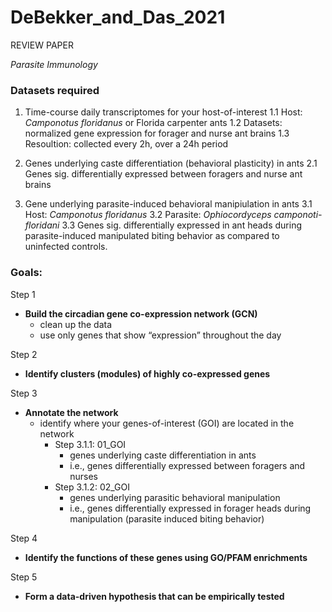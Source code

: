 # DeBekker_and_Das_2021

REVIEW PAPER

*Parasite Immunology*

### Datasets required

1. Time-course daily transcriptomes for your host-of-interest 
1.1 Host: *Camponotus floridanus* or Florida carpenter ants
1.2 Datasets: normalized gene expression for forager and nurse ant brains
1.3 Resoultion: collected every 2h, over a 24h period

2. Genes underlying caste differentiation (behavioral plasticity) in ants
2.1 Genes sig. differentially expressed between foragers and nurse ant brains

3. Gene underlying parasite-induced behavioral manipiulation in ants
3.1 Host: *Camponotus floridanus*
3.2 Parasite: *Ophiocordyceps camponoti-floridani*
3.3 Genes sig. differentially expressed in ant heads during parasite-induced manipulated biting behavior as compared to uninfected controls.

### Goals:

Step 1
- **Build the circadian gene co-expression network (GCN)** 
    - clean up the data
    - use only genes that show “expression” throughout the day

Step 2
- **Identify clusters (modules) of highly co-expressed genes**

Step 3
- **Annotate the network**
    - identify where your genes-of-interest (GOI) are located in the network
        - Step 3.1.1: 01_GOI
            - genes underlying caste differentiation in ants
            - i.e., genes differentially expressed between foragers and nurses
        - Step 3.1.2: 02_GOI
            - genes underlying parasitic behavioral manipulation
            - i.e., genes differentially expressed in forager heads during manipulation (parasite induced biting behavior)

Step 4
- **Identify the functions of these genes using GO/PFAM enrichments**

Step 5
- **Form a data-driven hypothesis that can be empirically tested**

